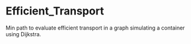 # Efficient_Transport
Min path to evaluate efficient transport in a graph simulating a container using Dijkstra.

